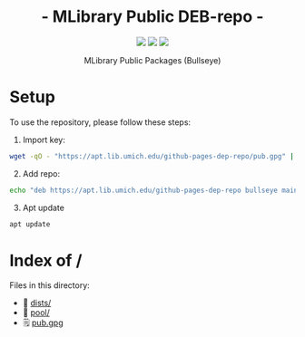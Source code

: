 <p align="center">
 <h1 align="center"> - MLibrary Public DEB-repo - </h1>
</p>

<p align="center">
  <a href="https://github.com/CodeCrafter912/GitHubPagesTest/actions/workflows/build-and-deploy.yml"><img src="https://github.com/CodeCrafter912/GitHubPagesTest/actions/workflows/build-and-deploy.yml/badge.svg" /></a>
  <img src="https://cdn.rawgit.com/sindresorhus/awesome/d7305f38d29fed78fa85652e3a63e154dd8e8829/media/badge.svg" />
  <a href="https://www.gnu.org/licenses/agpl-3.0" ><img src="https://img.shields.io/badge/License-AGPL%20v3-blue.svg" /></a>
</p>

<p align="center">
MLibrary Public Packages (Bullseye)
</p>

# Setup
To use the repository, please follow these steps:
1. Import key:
```bash
wget -qO - "https://apt.lib.umich.edu/github-pages-dep-repo/pub.gpg" | sudo apt-key add -
```
2. Add repo:
```bash
echo "deb https://apt.lib.umich.edu/github-pages-dep-repo bullseye main" > /etc/apt/sources.list.d/github-pages-dep-repo.list
```
3. Apt update
```bash
apt update
```

# Index of /
Files in this directory:
- 📁 [dists/](dists)
- 📁 [pool/](pool)
- 🗒 [pub.gpg](pub.gpg)
